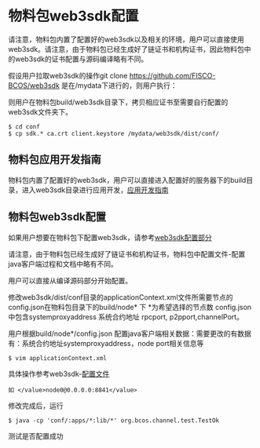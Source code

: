 # 物料包web3sdk配置

请注意，物料包内置了配置好的web3sdk以及相关的环境，用户可以直接使用web3sdk。请注意，由于物料包已经生成好了链证书和机构证书，因此物料包中的web3sdk的证书配置与源码编译略有不同。

假设用户拉取web3sdk的操作git clone https://github.com/FISCO-BCOS/web3sdk 是在/mydata下进行的，则用户执行：

则用户在物料包build/web3sdk目录下，拷贝相应证书至需要自行配置的web3sdk文件夹下。 

```
$ cd conf
$ cp sdk.* ca.crt client.keystore /mydata/web3sdk/dist/conf/
```

## 物料包应用开发指南

物料包内置了配置好的web3sdk，用户可以直接进入配置好的服务器下的build目录，进入web3sdk目录进行应用开发，[应用开发指南](https://fisco-bcos-test.readthedocs.io/zh/latest/docs/web3sdk/web3sdk_dev.html)

## 物料包web3sdk配置

如果用户想要在物料包下配置web3sdk，请参考[web3sdk配置部分](https://fisco-bcos-test.readthedocs.io/zh/latest/docs/web3sdk/index.html)

请注意，由于物料包已经生成好了链证书和机构证书，物料包中配置文件-配置java客户端过程和文档中略有不同。

用户可以直接从编译源码部分开始配置。   

修改web3sdk/dist/conf目录的applicationContext.xml文件所需要节点的config.json在物料包目录下的build/node* 下 *为希望选择的节点数
config.json中包含systemproxyaddress 系统合约地址 rpcport, p2pport,channelPort。


用户根据build/node*/config.json 配置java客户端相关数据：需要更改的有数据有：系统合约地址systemproxyaddress，node port相关信息等

```
$ vim applicationContext.xml
```


具体操作参考web3sdk-[配置文件](https://fisco-bcos-test.readthedocs.io/zh/latest/docs/web3sdk/config_web3sdk.html)

```
如 </value>node0@0.0.0.0:8841</value>
```

修改完成后，运行

```
$ java -cp 'conf/:apps/*:lib/*' org.bcos.channel.test.TestOk
```

测试是否配置成功


